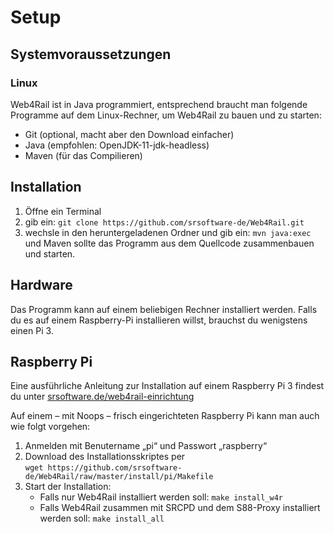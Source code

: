 # Setup

## Systemvoraussetzungen

### Linux

Web4Rail ist in Java programmiert, entsprechend braucht man folgende Programme auf dem Linux-Rechner, um Web4Rail zu bauen und zu starten:

* Git (optional, macht aber den Download einfacher)
* Java (empfohlen: OpenJDK-11-jdk-headless)
* Maven (für das Compilieren)

## Installation

1. Öffne ein Terminal
2. gib ein: `git clone https://github.com/srsoftware-de/Web4Rail.git`
3. wechsle in den heruntergeladenen Ordner und gib ein: `mvn java:exec` und Maven sollte das Programm aus dem Quellcode zusammenbauen und starten.

## Hardware

Das Programm kann auf einem beliebigen Rechner installiert werden. Falls du es auf einem Raspberry-Pi installieren willst, brauchst du wenigstens einen Pi 3.

## Raspberry Pi

Eine ausführliche Anleitung zur Installation auf einem Raspberry Pi 3 findest du unter [srsoftware.de/web4rail-einrichtung](https://srsoftware.de/web4rail-einrichtung)

Auf einem – mit Noops – frisch eingerichteten Raspberry Pi kann man auch wie folgt vorgehen:

1. Anmelden mit Benutername „pi“ und Passwort „raspberry“
2. Download des Installationsskriptes per  
`wget https://github.com/srsoftware-de/Web4Rail/raw/master/install/pi/Makefile`
3. Start der Installation:  
    * Falls nur Web4Rail installiert werden soll: `make install_w4r`
    * Falls Web4Rail zusammen mit SRCPD und dem S88-Proxy installiert werden soll: `make install_all`